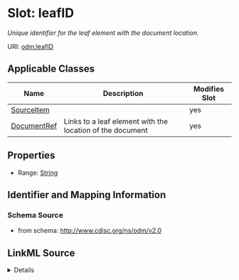 # Slot: leafID


_Unique identifier for the leaf element with the document location._



URI: [odm:leafID](http://www.cdisc.org/ns/odm/v2.0/leafID)



<!-- no inheritance hierarchy -->




## Applicable Classes

| Name | Description | Modifies Slot |
| --- | --- | --- |
[SourceItem](SourceItem.md) |  |  yes  |
[DocumentRef](DocumentRef.md) | Links to a leaf element with the location of the document |  yes  |







## Properties

* Range: [String](String.md)





## Identifier and Mapping Information







### Schema Source


* from schema: http://www.cdisc.org/ns/odm/v2.0




## LinkML Source

<details>
```yaml
name: leafID
description: Unique identifier for the leaf element with the document location.
from_schema: http://www.cdisc.org/ns/odm/v2.0
rank: 1000
alias: leafID
domain_of:
- SourceItem
- DocumentRef
range: string
any_of:
- range: oid
- range: oidref

```
</details>